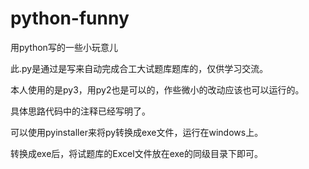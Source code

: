 # python-funny
用python写的一些小玩意儿

此.py是通过是写来自动完成合工大试题库题库的，仅供学习交流。

本人使用的是py3，用py2也是可以的，作些微小的改动应该也可以运行的。

具体思路代码中的注释已经写明了。

可以使用pyinstaller来将py转换成exe文件，运行在windows上。

转换成exe后，将试题库的Excel文件放在exe的同级目录下即可。
